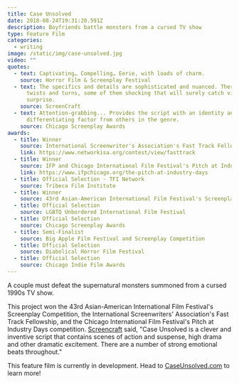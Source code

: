 ```yaml
---
title: Case Unsolved
date: 2018-08-24T19:31:20.591Z
description: Boyfriends battle monsters from a cursed TV show
type: Feature Film
categories:
  - writing
image: /static/img/case-unsolved.jpg
video: ""
quotes:
  - text: Captivating… Compelling… Eerie, with loads of charm.
    source: Horror Film & Screenplay Festival
  - text: The specifics and details are sophisticated and nuanced. There are several
      twists and turns, some of them shocking that will surely catch viewers by
      surprise.
    source: ScreenCraft
  - text: Attention-grabbing... Provides the script with an identity and main
      differentiating factor from others in the genre.
    source: Chicago Screenplay Awards
awards:
  - title: Winner
    source: International Screenwriter's Association's Fast Track Fellowship
    link: https://www.networkisa.org/contest/view/fasttrack
  - title: Winner
    source: IFP and Chicago International Film Festival's Pitch at Industry Days Event
    link: https://www.ifpchicago.org/the-pitch-at-industry-days
  - title: Official Selection - TFI Network
    source: Tribeca Film Institute
  - title: Winner
    source: 43rd Asian-American International Film Festival's Screenplay Competition
  - title: Official Selection
    source: LGBTQ Unbordered International Film Festival
  - title: Official Selection
    source: Chicago Screenplay Awards
  - title: Semi-Finalist
    source: Big Apple Film Festival and Screenplay Competition
  - title: Official Selection
    source: Diabolical Horror Film Festival
  - title: Official Selection
    source: Chicago Indie Film Awards
---
```

A couple must defeat the supernatural monsters summoned from a cursed 1990s TV show.

This project won the 43rd Asian-American International Film Festival's Screenplay Competition, the International Screenwriters' Association's Fast Track Fellowship, and the Chicago International Film Festival's Pitch at Industry Days competition. [Screencraft](https://screencraft.org/) said, "Case Unsolved is a clever and inventive script that contains scenes of action and suspense, high drama and other dramatic excitement. There are a number of strong emotional beats throughout."

This feature film is currently in development. Head to [CaseUnsolved.com](https://www.caseunsolved.com/) to learn more!
